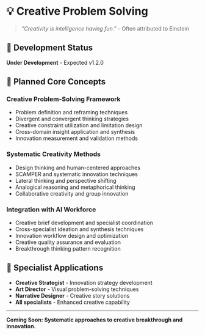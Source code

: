# 💡 Creative Problem Solving

> *"Creativity is intelligence having fun."* - Often attributed to Einstein

## 🚧 Development Status
**Under Development** - Expected v1.2.0

## 🎯 Planned Core Concepts

### **Creative Problem-Solving Framework**
- Problem definition and reframing techniques
- Divergent and convergent thinking strategies
- Creative constraint utilization and limitation design
- Cross-domain insight application and synthesis
- Innovation measurement and validation methods

### **Systematic Creativity Methods**
- Design thinking and human-centered approaches
- SCAMPER and systematic innovation techniques
- Lateral thinking and perspective shifting
- Analogical reasoning and metaphorical thinking
- Collaborative creativity and group innovation

### **Integration with AI Workforce**
- Creative brief development and specialist coordination
- Cross-specialist ideation and synthesis techniques
- Innovation workflow design and optimization
- Creative quality assurance and evaluation
- Breakthrough thinking pattern recognition

## 🤝 Specialist Applications
- **Creative Strategist** - Innovation strategy development
- **Art Director** - Visual problem-solving techniques
- **Narrative Designer** - Creative story solutions
- **All specialists** - Enhanced creative capability

---
**Coming Soon: Systematic approaches to creative breakthrough and innovation.**
